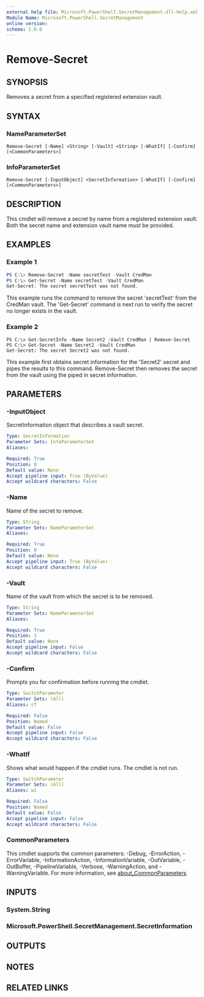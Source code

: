```yaml
---
external help file: Microsoft.PowerShell.SecretManagement.dll-Help.xml
Module Name: Microsoft.PowerShell.SecretManagement
online version:
schema: 2.0.0
---
```


# Remove-Secret

## SYNOPSIS
Removes a secret from a specified registered extension vault.

## SYNTAX

### NameParameterSet
```
Remove-Secret [-Name] <String> [-Vault] <String> [-WhatIf] [-Confirm] [<CommonParameters>]
```

### InfoParameterSet
```
Remove-Secret [-InputObject] <SecretInformation> [-WhatIf] [-Confirm] [<CommonParameters>]
```

## DESCRIPTION
This cmdlet will remove a secret by name from a registered extension vault.
Both the secret name and extension vault name must be provided.

## EXAMPLES

### Example 1
```powershell
PS C:\> Remove-Secret -Name secretTest -Vault CredMan
PS C:\> Get-Secret -Name secretTest -Vault CredMan
Get-Secret: The secret secretTest was not found.
```

This example runs the command to remove the secret 'secretTest' from the CredMan vault.
The 'Get-Secret' command is next run to verify the secret no longer exists in the vault.

### Example 2
```
PS C:\> Get-SecretInfo -Name Secret2 -Vault CredMan | Remove-Secret
PS C:\> Get-Secret -Name Secret2 -Vault CredMan
Get-Secret: The secret Secret2 was not found.
```

This example first obtains secret information for the 'Secret2' secret and pipes the results to this command.
Remove-Secret then removes the secret from the vault using the piped in secret information.

## PARAMETERS

### -InputObject
SecretInformation object that describes a vault secret.

```yaml
Type: SecretInformation
Parameter Sets: InfoParameterSet
Aliases:

Required: True
Position: 0
Default value: None
Accept pipeline input: True (ByValue)
Accept wildcard characters: False
```

### -Name
Name of the secret to remove.

```yaml
Type: String
Parameter Sets: NameParameterSet
Aliases:

Required: True
Position: 0
Default value: None
Accept pipeline input: True (ByValue)
Accept wildcard characters: False
```

### -Vault
Name of the vault from which the secret is to be removed.

```yaml
Type: String
Parameter Sets: NameParameterSet
Aliases:

Required: True
Position: 1
Default value: None
Accept pipeline input: False
Accept wildcard characters: False
```

### -Confirm
Prompts you for confirmation before running the cmdlet.

```yaml
Type: SwitchParameter
Parameter Sets: (All)
Aliases: cf

Required: False
Position: Named
Default value: False
Accept pipeline input: False
Accept wildcard characters: False
```

### -WhatIf
Shows what would happen if the cmdlet runs.
The cmdlet is not run.

```yaml
Type: SwitchParameter
Parameter Sets: (All)
Aliases: wi

Required: False
Position: Named
Default value: False
Accept pipeline input: False
Accept wildcard characters: False
```

### CommonParameters
This cmdlet supports the common parameters: -Debug, -ErrorAction, -ErrorVariable, -InformationAction, -InformationVariable, -OutVariable, -OutBuffer, -PipelineVariable, -Verbose, -WarningAction, and -WarningVariable. For more information, see [about_CommonParameters](http://go.microsoft.com/fwlink/?LinkID=113216).

## INPUTS

### System.String
### Microsoft.PowerShell.SecretManagement.SecretInformation
## OUTPUTS

## NOTES

## RELATED LINKS
